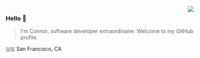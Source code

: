 <img align="right" src="https://github-readme-stats.vercel.app/api?username=connor11528&show_icons=true&icon_color=805AD5&text_color=718096&bg_color=ffffff&count_private=true" />

### Hello 👋

> I'm Connor, software developer extraordinaire. Welcome to my GitHub profile.

🇺🇸 San Francisco, CA 



<!--
**connor11528/connor11528** is a ✨ _special_ ✨ repository because its `README.md` (this file) appears on your GitHub profile.

Here are some ideas to get you started:

- 🔭 I’m currently working on ...
- 🌱 I’m currently learning ...
- 👯 I’m looking to collaborate on ...
- 🤔 I’m looking for help with ...
- 💬 Ask me about ...
- 📫 How to reach me: ...
- 😄 Pronouns: ...
- ⚡ Fun fact: ...
-->
